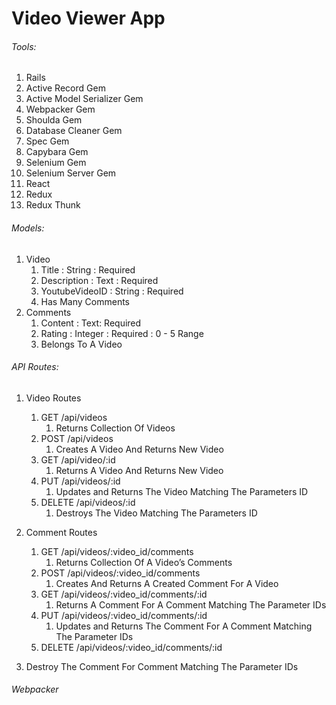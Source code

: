 # Video Viewer App

###### Tools:

1. Rails
2. Active Record Gem
3. Active Model Serializer Gem
4. Webpacker Gem
5. Shoulda Gem
6. Database Cleaner Gem
7. Spec Gem
8. Capybara Gem
9. Selenium Gem
10. Selenium Server Gem
11. React
12. Redux
13. Redux Thunk

###### Models:
1. Video
    1. Title : String : Required
    2. Description : Text : Required
    3. YoutubeVideoID : String : Required
    4. Has Many Comments
2. Comments
    1. Content : Text: Required
    2. Rating : Integer : Required : 0 - 5 Range
    3. Belongs To A Video

###### API Routes:
1. Video Routes
    1. GET /api/videos
        1. Returns Collection Of Videos
    2. POST /api/videos
        1. Creates A Video And Returns New Video
    3. GET /api/video/:id
        1. Returns A Video And Returns New Video
    4. PUT /api/videos/:id
        1. Updates and Returns The Video Matching The Parameters ID
    5. DELETE /api/videos/:id
        1. Destroys The Video Matching The Parameters ID

2. Comment Routes
    1. GET /api/videos/:video_id/comments
        1. Returns Collection Of A Video’s Comments
    2. POST /api/videos/:video_id/comments
        1. Creates And Returns A Created Comment For A Video
    3. GET /api/videos/:video_id/comments/:id
        1. Returns A Comment For A Comment Matching The Parameter IDs
    4. PUT /api/videos/:video_id/comments/:id
        1. Updates and Returns The Comment For A Comment Matching The Parameter IDs
    5. DELETE /api/videos/:video_id/comments/:id
1. Destroy The Comment For Comment Matching The Parameter IDs

###### Webpacker
